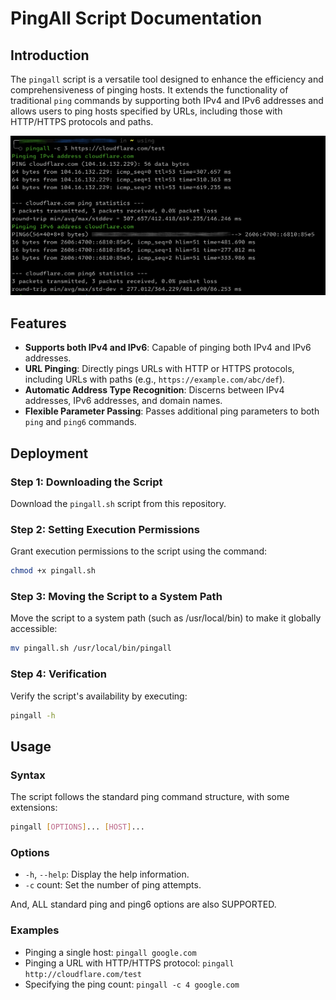 # PingAll Script Documentation

## Introduction

The `pingall` script is a versatile tool designed to enhance the efficiency and comprehensiveness of pinging hosts. It extends the functionality of traditional `ping` commands by supporting both IPv4 and IPv6 addresses and allows users to ping hosts specified by URLs, including those with HTTP/HTTPS protocols and paths.

![screenshot.png](screenshot.png)

## Features

- **Supports both IPv4 and IPv6**: Capable of pinging both IPv4 and IPv6 addresses.
- **URL Pinging**: Directly pings URLs with HTTP or HTTPS protocols, including URLs with paths (e.g., `https://example.com/abc/def`).
- **Automatic Address Type Recognition**: Discerns between IPv4 addresses, IPv6 addresses, and domain names.
- **Flexible Parameter Passing**: Passes additional ping parameters to both `ping` and `ping6` commands.

## Deployment

### Step 1: Downloading the Script

Download the `pingall.sh` script from this repository.

### Step 2: Setting Execution Permissions

Grant execution permissions to the script using the command:

```bash
chmod +x pingall.sh
```

### Step 3: Moving the Script to a System Path

Move the script to a system path (such as /usr/local/bin) to make it globally accessible:

```bash
mv pingall.sh /usr/local/bin/pingall
```

### Step 4: Verification

Verify the script's availability by executing:

```bash
pingall -h
```

## Usage

### Syntax

The script follows the standard ping command structure, with some extensions:

```bash
pingall [OPTIONS]... [HOST]...
```

### Options

- `-h`, `--help`: Display the help information.
- `-c` count: Set the number of ping attempts.

And, ALL standard ping and ping6 options are also SUPPORTED.

### Examples

- Pinging a single host: `pingall google.com`
- Pinging a URL with HTTP/HTTPS protocol: `pingall http://cloudflare.com/test`
- Specifying the ping count: `pingall -c 4 google.com`